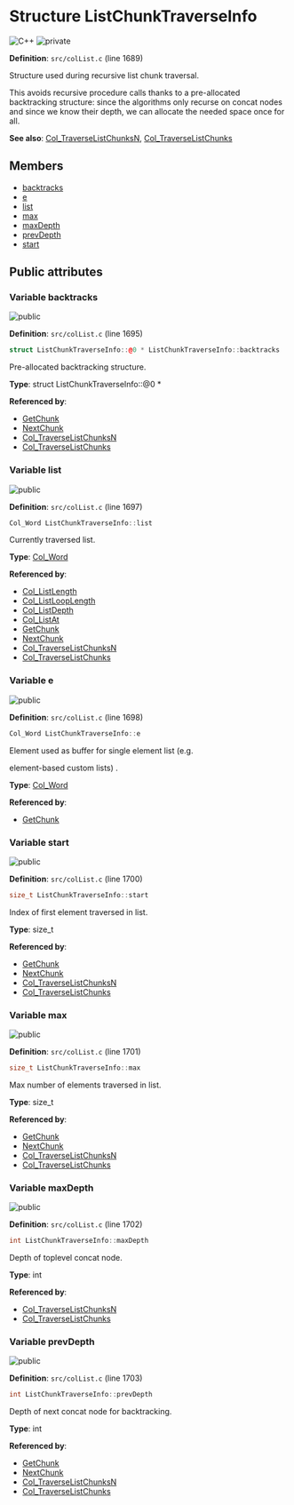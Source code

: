 <a id="struct_list_chunk_traverse_info"></a>
# Structure ListChunkTraverseInfo

![][C++]
![][private]

**Definition**: `src/colList.c` (line 1689)

Structure used during recursive list chunk traversal.

This avoids recursive procedure calls thanks to a pre-allocated backtracking structure: since the algorithms only recurse on concat nodes and since we know their depth, we can allocate the needed space once for all.








**See also**: [Col\_TraverseListChunksN](col_list_8h.md#group__list__words_1ga4c20735036c60715f55cfd4e8d96825f), [Col\_TraverseListChunks](col_list_8h.md#group__list__words_1ga95d08cdde802b1411fbbb812412a8861)

## Members

* [backtracks](struct_list_chunk_traverse_info.md#struct_list_chunk_traverse_info_1a144abdb4fe0550b8ba692e8b55783ba9)
* [e](struct_list_chunk_traverse_info.md#struct_list_chunk_traverse_info_1a61175342ec174b4fccce7b3842a3bc7e)
* [list](struct_list_chunk_traverse_info.md#struct_list_chunk_traverse_info_1a20400ffc5ef99dfd4ffd684870cf51f0)
* [max](struct_list_chunk_traverse_info.md#struct_list_chunk_traverse_info_1a35fa386ec4ea893f6ffe08686b25f886)
* [maxDepth](struct_list_chunk_traverse_info.md#struct_list_chunk_traverse_info_1a85956991f5f276c5c79469ff07e45d29)
* [prevDepth](struct_list_chunk_traverse_info.md#struct_list_chunk_traverse_info_1a22b5d4d14134f49bc4cdc2cf5d930e0d)
* [start](struct_list_chunk_traverse_info.md#struct_list_chunk_traverse_info_1a4a0b34787f1830365a9d6d060f464075)

## Public attributes

<a id="struct_list_chunk_traverse_info_1a144abdb4fe0550b8ba692e8b55783ba9"></a>
### Variable backtracks

![][public]

**Definition**: `src/colList.c` (line 1695)

```cpp
struct ListChunkTraverseInfo::@0 * ListChunkTraverseInfo::backtracks
```

Pre-allocated backtracking structure.





**Type**: struct ListChunkTraverseInfo::@0 *

**Referenced by**:

* [GetChunk](col_list_8c.md#group__list__words_1ga58a993e823bf134e615c862a546d6d87)
* [NextChunk](col_list_8c.md#group__list__words_1gab2a98e33d9052b36916698a4aa2e276e)
* [Col\_TraverseListChunksN](col_list_8h.md#group__list__words_1ga4c20735036c60715f55cfd4e8d96825f)
* [Col\_TraverseListChunks](col_list_8h.md#group__list__words_1ga95d08cdde802b1411fbbb812412a8861)

<a id="struct_list_chunk_traverse_info_1a20400ffc5ef99dfd4ffd684870cf51f0"></a>
### Variable list

![][public]

**Definition**: `src/colList.c` (line 1697)

```cpp
Col_Word ListChunkTraverseInfo::list
```

Currently traversed list.





**Type**: [Col\_Word](col_word_8h.md#group__words_1gadb626f9e195212e4fdfba7df154ad043)

**Referenced by**:

* [Col\_ListLength](col_list_8h.md#group__list__words_1ga5eb1c9ddea940171e18817b90301cc03)
* [Col\_ListLoopLength](col_list_8h.md#group__list__words_1gadf33dcf3fbbb192c17ae521920a14db6)
* [Col\_ListDepth](col_list_8h.md#group__list__words_1ga825ecbc9aa5b7e650e45b347d8aab253)
* [Col\_ListAt](col_list_8h.md#group__list__words_1ga7550908ac1ceae597c8283afbaa7f813)
* [GetChunk](col_list_8c.md#group__list__words_1ga58a993e823bf134e615c862a546d6d87)
* [NextChunk](col_list_8c.md#group__list__words_1gab2a98e33d9052b36916698a4aa2e276e)
* [Col\_TraverseListChunksN](col_list_8h.md#group__list__words_1ga4c20735036c60715f55cfd4e8d96825f)
* [Col\_TraverseListChunks](col_list_8h.md#group__list__words_1ga95d08cdde802b1411fbbb812412a8861)

<a id="struct_list_chunk_traverse_info_1a61175342ec174b4fccce7b3842a3bc7e"></a>
### Variable e

![][public]

**Definition**: `src/colList.c` (line 1698)

```cpp
Col_Word ListChunkTraverseInfo::e
```

Element used as buffer for single element list (e.g.

element-based custom lists) .



**Type**: [Col\_Word](col_word_8h.md#group__words_1gadb626f9e195212e4fdfba7df154ad043)

**Referenced by**:

* [GetChunk](col_list_8c.md#group__list__words_1ga58a993e823bf134e615c862a546d6d87)

<a id="struct_list_chunk_traverse_info_1a4a0b34787f1830365a9d6d060f464075"></a>
### Variable start

![][public]

**Definition**: `src/colList.c` (line 1700)

```cpp
size_t ListChunkTraverseInfo::start
```

Index of first element traversed in list.





**Type**: size_t

**Referenced by**:

* [GetChunk](col_list_8c.md#group__list__words_1ga58a993e823bf134e615c862a546d6d87)
* [NextChunk](col_list_8c.md#group__list__words_1gab2a98e33d9052b36916698a4aa2e276e)
* [Col\_TraverseListChunksN](col_list_8h.md#group__list__words_1ga4c20735036c60715f55cfd4e8d96825f)
* [Col\_TraverseListChunks](col_list_8h.md#group__list__words_1ga95d08cdde802b1411fbbb812412a8861)

<a id="struct_list_chunk_traverse_info_1a35fa386ec4ea893f6ffe08686b25f886"></a>
### Variable max

![][public]

**Definition**: `src/colList.c` (line 1701)

```cpp
size_t ListChunkTraverseInfo::max
```

Max number of elements traversed in list.





**Type**: size_t

**Referenced by**:

* [GetChunk](col_list_8c.md#group__list__words_1ga58a993e823bf134e615c862a546d6d87)
* [NextChunk](col_list_8c.md#group__list__words_1gab2a98e33d9052b36916698a4aa2e276e)
* [Col\_TraverseListChunksN](col_list_8h.md#group__list__words_1ga4c20735036c60715f55cfd4e8d96825f)
* [Col\_TraverseListChunks](col_list_8h.md#group__list__words_1ga95d08cdde802b1411fbbb812412a8861)

<a id="struct_list_chunk_traverse_info_1a85956991f5f276c5c79469ff07e45d29"></a>
### Variable maxDepth

![][public]

**Definition**: `src/colList.c` (line 1702)

```cpp
int ListChunkTraverseInfo::maxDepth
```

Depth of toplevel concat node.





**Type**: int

**Referenced by**:

* [Col\_TraverseListChunksN](col_list_8h.md#group__list__words_1ga4c20735036c60715f55cfd4e8d96825f)
* [Col\_TraverseListChunks](col_list_8h.md#group__list__words_1ga95d08cdde802b1411fbbb812412a8861)

<a id="struct_list_chunk_traverse_info_1a22b5d4d14134f49bc4cdc2cf5d930e0d"></a>
### Variable prevDepth

![][public]

**Definition**: `src/colList.c` (line 1703)

```cpp
int ListChunkTraverseInfo::prevDepth
```

Depth of next concat node for backtracking.





**Type**: int

**Referenced by**:

* [GetChunk](col_list_8c.md#group__list__words_1ga58a993e823bf134e615c862a546d6d87)
* [NextChunk](col_list_8c.md#group__list__words_1gab2a98e33d9052b36916698a4aa2e276e)
* [Col\_TraverseListChunksN](col_list_8h.md#group__list__words_1ga4c20735036c60715f55cfd4e8d96825f)
* [Col\_TraverseListChunks](col_list_8h.md#group__list__words_1ga95d08cdde802b1411fbbb812412a8861)

[public]: https://img.shields.io/badge/-public-brightgreen (public)
[C++]: https://img.shields.io/badge/language-C%2B%2B-blue (C++)
[private]: https://img.shields.io/badge/-private-red (private)
